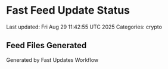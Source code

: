 # Fast Feed Update Status
Last updated: Fri Aug 29 11:42:55 UTC 2025
Categories: crypto

## Feed Files Generated

Generated by Fast Updates Workflow
